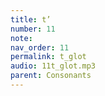 ```yaml
---
title: t’
number: 11
note: 
nav_order: 11
permalink: t_glot
audio: 11t_glot.mp3
parent: Consonants
---
```

